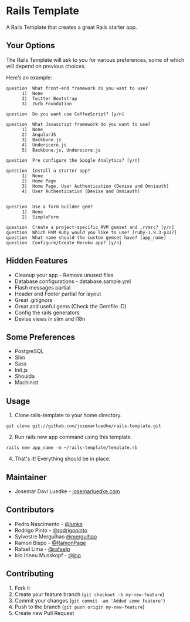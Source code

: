 # Rails Template

A Rails Template that creates a great Rails starter app.

## Your Options

The Rails Template will ask to you for various preferences, some of which will depend on previous choices.

Here’s an example:

```
question  What front-end framework do you want to use?
      1)  None
      2)  Twitter Bootstrap
      3)  Zurb Foundation

question  Do you want use CoffeeScript? [y/n]

question  What Javascript framework do you want to use?
      1)  None
      2)  AngularJS
      3)  Backbone.js
      4)  Underscore.js
      5)  Backbone.js, Underscore.js

question  Pre configure the Google Analytics? [y/n]

question  Install a starter app?
      1)  None
      2)  Home Page
      3)  Home Page, User Authentication (Devise and Omniauth)
      4)  User Authentication (Devise and Omniauth)


question  Use a form builder gem?
      1)  None
      2)  SimpleForm

question  Create a project-specific RVM gemset and .rvmrc? [y/n]
question  Which RVM Ruby would you like to use? [ruby-1.9.3-p327]
question  What name should the custom gemset have? [app_name]
question  Configure/Create Heroku app? [y/n]
```

## Hidden Features

- Cleanup your app - Remove unused files
- Database configurations - database.sample.yml
- Flash messages partial
- Header and Footer partial for layout
- Great .gitignore
- Great and useful gems (Check the Gemfile :D)
- Config the rails generators
- Devise views in slim and I18n

## Some Preferences

- PostgreSQL
- Slim
- Sass
- Init.js
- Shoulda
- Machinist

## Usage

1. Clone rails-template to your home directory.
```
git clone git://github.com/josemarluedke/rails-template.git
```

2. Run rails new app command using this template.
```
rails new app_name -m ~/rails-template/template.rb
```

4. That's it! Everything should be in place.


## Maintainer

- Josemar Davi Luedke - [josemarluedke.com](http://josemarluedke.com)

## Contributors

- Pedro Nascimento - [@lunks](https://github.com/lunks)
- Rodrigo Pinto - [@rodrigopinto](https://github.com/rodrigopinto)
- Sylvestre Mergulhao [@mergulhao](https://github.com/mergulhao)
- Ramon Bispo - [@RamonPage](https://github.com/RamonPage)
- Rafael Lima - [@rafaelp](https://github.com/rafaelp)
- Irio Irineu Musskopf - [@irio](https://github.com/irio)

## Contributing

1. Fork it
2. Create your feature branch (`git checkout -b my-new-feature`)
3. Commit your changes (`git commit -am 'Added some feature'`)
4. Push to the branch (`git push origin my-new-feature`)
5. Create new Pull Request
